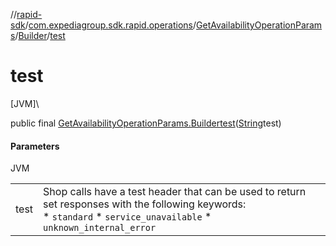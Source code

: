 //[rapid-sdk](../../../../index.md)/[com.expediagroup.sdk.rapid.operations](../../index.md)/[GetAvailabilityOperationParams](../index.md)/[Builder](index.md)/[test](test.md)

# test

[JVM]\

public final [GetAvailabilityOperationParams.Builder](index.md)[test](test.md)([String](https://docs.oracle.com/javase/8/docs/api/java/lang/String.html)test)

#### Parameters

JVM

| | |
|---|---|
| test | Shop calls have a test header that can be used to return set responses with the following keywords:<br> * `standard` * `service_unavailable` * `unknown_internal_error` |
